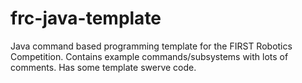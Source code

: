 # frc-java-template
Java command based programming template for the FIRST Robotics Competition. Contains example commands/subsystems with lots of comments. Has some template swerve code.
